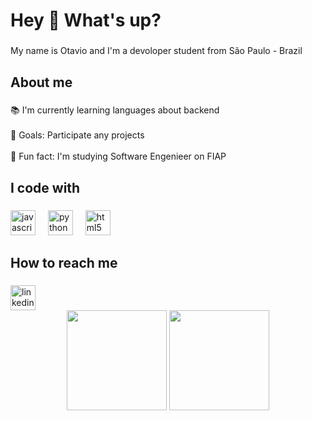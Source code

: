 <h1 align="left">Hey 👋 What's up?</h1>

###

<p align="left">My name is Otavio and I'm a devoloper student  from São Paulo - Brazil</p>

###

<h2 align="left">About me</h2>

###

<p align="left">📚 I'm currently learning languages about backend<br><br>🎯 Goals: Participate any projects<br><br>🎲 Fun fact: I'm studying Software Engenieer on FIAP</p>

###

<h2 align="left">I code with</h2>

###

<div align="left">
  <img src="https://cdn.jsdelivr.net/gh/devicons/devicon/icons/javascript/javascript-original.svg" height="40" alt="javascript logo"  />
  <img width="12" />
  <img src="https://cdn.jsdelivr.net/gh/devicons/devicon/icons/python/python-original.svg" height="40" alt="python logo"  />
  <img width="12" />
  <img src="https://cdn.jsdelivr.net/gh/devicons/devicon/icons/html5/html5-original.svg" height="40" alt="html5 logo"  />
</div>

###

<h2 align="left">How to reach me</h2>

###

<div align="left">
  <img src="https://cdn.jsdelivr.net/gh/devicons/devicon/icons/linkedin/linkedin-original.svg" height="40" alt="linkedin logo"  />
</div>

<div align="center">
  <img height="160em" src="https://github-readme-stats.vercel.app/api?username=Otaaviio&show_icons=true&theme=react" />
  <img height="160em" src="https://github-readme-stats.vercel.app/api/top-langs/?username=Otaaviio&layout=compact&theme=react" />
</div>

###
